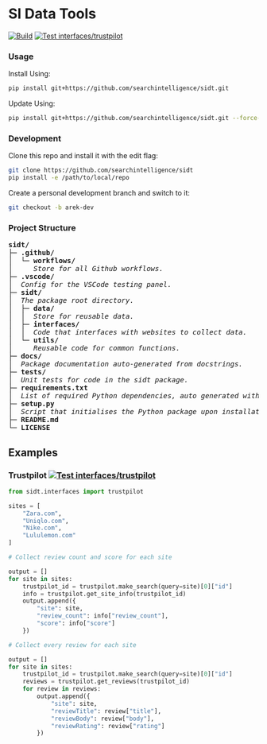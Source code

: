 # SI Data Tools

[![Build](https://github.com/searchintelligence/sidt/actions/workflows/build.yml/badge.svg)](https://github.com/searchintelligence/sidt/actions/workflows/build.yml)
[![Test interfaces/trustpilot](https://github.com/searchintelligence/sidt/actions/workflows/test-trustpilot.yml/badge.svg)](https://github.com/searchintelligence/sidt/actions/workflows/test-trustpilot.yml)

### Usage

Install Using:
```bash
pip install git+https://github.com/searchintelligence/sidt.git
```

Update Using:
```bash
pip install git+https://github.com/searchintelligence/sidt.git --force-reinstall --no-deps
```

### Development

Clone this repo and install it with the edit flag:
```bash
git clone https://github.com/searchintelligence/sidt
pip install -e /path/to/local/repo
```

Create a personal development branch and switch to it:
```bash
git checkout -b arek-dev
```

### Project Structure

<pre>
<b>sidt/</b>
├─ <b>.github/</b>
│  └─ <b>workflows/</b>
│     <i>Store for all Github workflows.</i>
├─ <b>.vscode/</b>
│  <i>Config for the VSCode testing panel.</i>
├─ <b>sidt/</b>
│  <i>The package root directory.</i>
│  ├─ <b>data/</b>
│  │  <i>Store for reusable data.</i>
│  ├─ <b>interfaces/</b>
│  │  <i>Code that interfaces with websites to collect data.</i>
│  └─ <b>utils/</b>
│     <i>Reusable code for common functions.</i>
├─ <b>docs/</b>
│  <i>Package documentation auto-generated from docstrings.</i>
├─ <b>tests/</b>
│  <i>Unit tests for code in the sidt package.</i>
├─ <b>requirements.txt</b>
│  <i>List of required Python dependencies, auto generated with pipreqs.</i>
├─ <b>setup.py</b>
│  <i>Script that initialises the Python package upon installation.</i>
├─ <b>README.md</b>
└─ <b>LICENSE</b>
</pre>

## Examples

### Trustpilot [![Test interfaces/trustpilot](https://github.com/searchintelligence/sidt/actions/workflows/test-trustpilot.yml/badge.svg)](https://github.com/searchintelligence/sidt/actions/workflows/test-trustpilot.yml)

```python
from sidt.interfaces import trustpilot

sites = [
    "Zara.com",
    "Uniqlo.com",
    "Nike.com",
    "Lululemon.com"
]

# Collect review count and score for each site

output = []
for site in sites:
    trustpilot_id = trustpilot.make_search(query=site)[0]["id"]
    info = trustpilot.get_site_info(trustpilot_id)
    output.append({
        "site": site,
        "review_count": info["review_count"],
        "score": info["score"]
    })

# Collect every review for each site

output = []
for site in sites:
    trustpilot_id = trustpilot.make_search(query=site)[0]["id"]
    reviews = trustpilot.get_reviews(trustpilot_id)
    for review in reviews:
        output.append({
            "site": site,
            "reviewTitle": review["title"],
            "reviewBody": review["body"],
            "reviewRating": review["rating"]
        })
```
